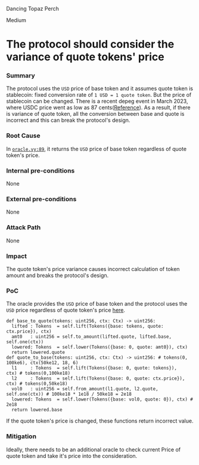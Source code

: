 Dancing Topaz Perch

Medium

# The protocol should consider the variance of quote tokens' price

### Summary

The protocol uses the `USD` price of base token and it assumes quote token is stablecoin: fixed conversion rate of `1 USD = 1 quote token`.
But the price of stablecoin can be changed.
There is a recent depeg event in March 2023, where USDC price went as low as 87 cents([Reference](https://decrypt.co/123211/usdc-stablecoin-depegs-90-cents-circle-exposure-silicon-valley-bank)).
As a result, if there is variance of quote token, all the conversion between base and quote is incorrect and this can break the protocol's design.

### Root Cause

In [`oracle.vy:89`](https://github.com/sherlock-audit/2024-08-velar-artha/blob/18ef2d8dc0162aca79bd71710f08a3c18c94a36e/gl-sherlock/contracts/oracle.vy#L89), it returns the `USD` price of base token regardless of quote token's price.

### Internal pre-conditions

None

### External pre-conditions

None

### Attack Path

None

### Impact

The quote token's price variance causes incorrect calculation of token amount and breaks the protocol's design.

### PoC

The oracle provides the `USD` price of base token and the protocol uses the `USD` price regardless of quote token's price [here](https://github.com/sherlock-audit/2024-08-velar-artha/blob/18ef2d8dc0162aca79bd71710f08a3c18c94a36e/gl-sherlock/contracts/math.vy#L73-L86).

```vyper
def base_to_quote(tokens: uint256, ctx: Ctx) -> uint256:
  lifted : Tokens  = self.lift(Tokens({base: tokens, quote: ctx.price}), ctx)
  amt0   : uint256 = self.to_amount(lifted.quote, lifted.base, self.one(ctx))
  lowered: Tokens  = self.lower(Tokens({base: 0, quote: amt0}), ctx)
  return lowered.quote
def quote_to_base(tokens: uint256, ctx: Ctx) -> uint256: # tokens(0, 100ke6), ctx(50ke12, 18, 6)
  l1     : Tokens  = self.lift(Tokens({base: 0, quote: tokens}),    ctx) # tokens(0,100ke18) 
  l2     : Tokens  = self.lift(Tokens({base: 0, quote: ctx.price}), ctx) # tokens(0,50ke18) 
  vol0   : uint256 = self.from_amount(l1.quote, l2.quote, self.one(ctx)) # 100ke18 * 1e18 / 50ke18 = 2e18
  lowered: Tokens  = self.lower(Tokens({base: vol0, quote: 0}), ctx) # 2e18
  return lowered.base
```

If the quote token's price is changed, these functions return incorrect value.


### Mitigation

Ideally, there needs to be an additional oracle to check current Price of quote token and take it's price into the consideration.
